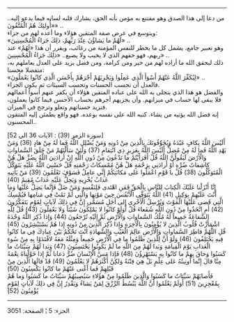 ------------------------------------------------------------------------

من دعا إلى هذا الصدق وهو مقتنع به مؤمن بأنه الحق، يشارك قلبه لسانه فيما
يدعو إليه.. «أُولئِكَ هُمُ الْمُتَّقُونَ» ..  
ويتوسع في عرض صفة المتقين هؤلاء وما أعده لهم من جزاء:  
«لَهُمْ ما يَشاؤُنَ عِنْدَ رَبِّهِمْ، ذلِكَ جَزاءُ الْمُحْسِنِينَ» ..  
وهو تعبير جامع، يشمل كل ما يخطر للنفس المؤمنة من رغائب، ويقرر أن هذا
«لَهُمْ» عند ربهم، فهو حقهم الذي لا يخيب ولا يضيع.. «ذلِكَ جَزاءُ الْمُحْسِنِينَ»
..  
ذلك ليحقق الله ما أراده لهم من خير ومن كرامة، ومن فضل يزيد على العدل
يعاملهم به، متفضلا محسنا:  
«لِيُكَفِّرَ اللَّهُ عَنْهُمْ أَسْوَأَ الَّذِي عَمِلُوا وَيَجْزِيَهُمْ أَجْرَهُمْ بِأَحْسَنِ الَّذِي كانُوا يَعْمَلُونَ»
..  
فالعدل أن تحسب الحسنات وتحسب السيئات ثم يكون الجزاء.  
والفضل هو هذا الذي يتجلى به الله على عباده المتقين هؤلاء أن يكفر عنهم
أسوأ أعمالهم فلا يبقى لها حساب في ميزانهم. وأن يجزيهم أجرهم بحساب الأحسن
فيما كانوا يعملون، فتزيد حسناتهم وتعلو وترجح في الميزان.  
إنه فضل الله يؤتيه من يشاء. كتبه الله على نفسه بوعده. فهو واقع يطمئن
إليه المتقون المحسنون..  
  
\[سورة الزمر (39) : الآيات 36 الى 52\]  
أَلَيْسَ اللَّهُ بِكافٍ عَبْدَهُ وَيُخَوِّفُونَكَ بِالَّذِينَ مِنْ دُونِهِ وَمَنْ يُضْلِلِ اللَّهُ فَما لَهُ مِنْ هادٍ
(36) وَمَنْ يَهْدِ اللَّهُ فَما لَهُ مِنْ مُضِلٍّ أَلَيْسَ اللَّهُ بِعَزِيزٍ ذِي انْتِقامٍ (37) وَلَئِنْ
سَأَلْتَهُمْ مَنْ خَلَقَ السَّماواتِ وَالْأَرْضَ لَيَقُولُنَّ اللَّهُ قُلْ أَفَرَأَيْتُمْ ما تَدْعُونَ مِنْ دُونِ
اللَّهِ إِنْ أَرادَنِيَ اللَّهُ بِضُرٍّ هَلْ هُنَّ كاشِفاتُ ضُرِّهِ أَوْ أَرادَنِي بِرَحْمَةٍ هَلْ هُنَّ مُمْسِكاتُ
رَحْمَتِهِ قُلْ حَسْبِيَ اللَّهُ عَلَيْهِ يَتَوَكَّلُ الْمُتَوَكِّلُونَ (38) قُلْ يا قَوْمِ اعْمَلُوا عَلى
مَكانَتِكُمْ إِنِّي عامِلٌ فَسَوْفَ تَعْلَمُونَ (39) مَنْ يَأْتِيهِ عَذابٌ يُخْزِيهِ وَيَحِلُّ عَلَيْهِ عَذابٌ
مُقِيمٌ (40)  
إِنَّا أَنْزَلْنا عَلَيْكَ الْكِتابَ لِلنَّاسِ بِالْحَقِّ فَمَنِ اهْتَدى فَلِنَفْسِهِ وَمَنْ ضَلَّ فَإِنَّما يَضِلُّ
عَلَيْها وَما أَنْتَ عَلَيْهِمْ بِوَكِيلٍ (41) اللَّهُ يَتَوَفَّى الْأَنْفُسَ حِينَ مَوْتِها وَالَّتِي لَمْ تَمُتْ
فِي مَنامِها فَيُمْسِكُ الَّتِي قَضى عَلَيْهَا الْمَوْتَ وَيُرْسِلُ الْأُخْرى إِلى أَجَلٍ مُسَمًّى إِنَّ فِي ذلِكَ
لَآياتٍ لِقَوْمٍ يَتَفَكَّرُونَ (42) أَمِ اتَّخَذُوا مِنْ دُونِ اللَّهِ شُفَعاءَ قُلْ أَوَلَوْ كانُوا لا
يَمْلِكُونَ شَيْئاً وَلا يَعْقِلُونَ (43) قُلْ لِلَّهِ الشَّفاعَةُ جَمِيعاً لَهُ مُلْكُ السَّماواتِ وَالْأَرْضِ
ثُمَّ إِلَيْهِ تُرْجَعُونَ (44) وَإِذا ذُكِرَ اللَّهُ وَحْدَهُ اشْمَأَزَّتْ قُلُوبُ الَّذِينَ لا يُؤْمِنُونَ
بِالْآخِرَةِ وَإِذا ذُكِرَ الَّذِينَ مِنْ دُونِهِ إِذا هُمْ يَسْتَبْشِرُونَ (45)  
قُلِ اللَّهُمَّ فاطِرَ السَّماواتِ وَالْأَرْضِ عالِمَ الْغَيْبِ وَالشَّهادَةِ أَنْتَ تَحْكُمُ بَيْنَ عِبادِكَ فِي
ما كانُوا فِيهِ يَخْتَلِفُونَ (46) وَلَوْ أَنَّ لِلَّذِينَ ظَلَمُوا ما فِي الْأَرْضِ جَمِيعاً وَمِثْلَهُ مَعَهُ
لافْتَدَوْا بِهِ مِنْ سُوءِ الْعَذابِ يَوْمَ الْقِيامَةِ وَبَدا لَهُمْ مِنَ اللَّهِ ما لَمْ يَكُونُوا
يَحْتَسِبُونَ (47) وَبَدا لَهُمْ سَيِّئاتُ ما كَسَبُوا وَحاقَ بِهِمْ ما كانُوا بِهِ يَسْتَهْزِؤُنَ (48)
فَإِذا مَسَّ الْإِنْسانَ ضُرٌّ دَعانا ثُمَّ إِذا خَوَّلْناهُ نِعْمَةً مِنَّا قالَ إِنَّما أُوتِيتُهُ عَلى عِلْمٍ
بَلْ هِيَ فِتْنَةٌ وَلكِنَّ أَكْثَرَهُمْ لا يَعْلَمُونَ (49) قَدْ قالَهَا الَّذِينَ مِنْ قَبْلِهِمْ فَما أَغْنى
عَنْهُمْ ما كانُوا يَكْسِبُونَ (50)  
فَأَصابَهُمْ سَيِّئاتُ ما كَسَبُوا وَالَّذِينَ ظَلَمُوا مِنْ هؤُلاءِ سَيُصِيبُهُمْ سَيِّئاتُ ما كَسَبُوا وَما
هُمْ بِمُعْجِزِينَ (51) أَوَلَمْ يَعْلَمُوا أَنَّ اللَّهَ يَبْسُطُ الرِّزْقَ لِمَنْ يَشاءُ وَيَقْدِرُ إِنَّ فِي ذلِكَ
لَآياتٍ لِقَوْمٍ يُؤْمِنُونَ (52)

------------------------------------------------------------------------

الجزء: 5 ¦ الصفحة: 3051
